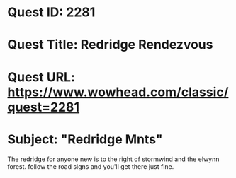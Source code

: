 # Quest ID: 2281
# Quest Title: Redridge Rendezvous
# Quest URL: https://www.wowhead.com/classic/quest=2281
# Subject: "Redridge Mnts"
The redridge for anyone new is to the right of stormwind and the elwynn forest. follow the road signs and you'll get there just fine.